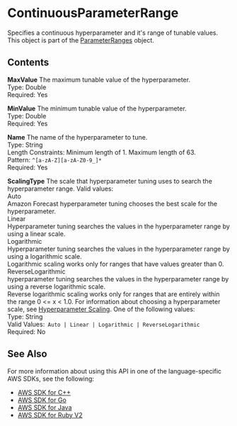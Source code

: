 # ContinuousParameterRange<a name="API_ContinuousParameterRange"></a>

Specifies a continuous hyperparameter and it's range of tunable values\. This object is part of the [ParameterRanges](API_ParameterRanges.md) object\.

## Contents<a name="API_ContinuousParameterRange_Contents"></a>

 **MaxValue**   <a name="forecast-Type-ContinuousParameterRange-MaxValue"></a>
The maximum tunable value of the hyperparameter\.  
Type: Double  
Required: Yes

 **MinValue**   <a name="forecast-Type-ContinuousParameterRange-MinValue"></a>
The minimum tunable value of the hyperparameter\.  
Type: Double  
Required: Yes

 **Name**   <a name="forecast-Type-ContinuousParameterRange-Name"></a>
The name of the hyperparameter to tune\.  
Type: String  
Length Constraints: Minimum length of 1\. Maximum length of 63\.  
Pattern: `^[a-zA-Z][a-zA-Z0-9_]*`   
Required: Yes

 **ScalingType**   <a name="forecast-Type-ContinuousParameterRange-ScalingType"></a>
The scale that hyperparameter tuning uses to search the hyperparameter range\. Valid values:    
Auto  
Amazon Forecast hyperparameter tuning chooses the best scale for the hyperparameter\.  
Linear  
Hyperparameter tuning searches the values in the hyperparameter range by using a linear scale\.  
Logarithmic  
Hyperparameter tuning searches the values in the hyperparameter range by using a logarithmic scale\.  
Logarithmic scaling works only for ranges that have values greater than 0\.  
ReverseLogarithmic  
hyperparameter tuning searches the values in the hyperparameter range by using a reverse logarithmic scale\.  
Reverse logarithmic scaling works only for ranges that are entirely within the range 0 <= x < 1\.0\.
For information about choosing a hyperparameter scale, see [Hyperparameter Scaling](http://docs.aws.amazon.com/sagemaker/latest/dg/automatic-model-tuning-define-ranges.html#scaling-type)\. One of the following values:  
Type: String  
Valid Values:` Auto | Linear | Logarithmic | ReverseLogarithmic`   
Required: No

## See Also<a name="API_ContinuousParameterRange_SeeAlso"></a>

For more information about using this API in one of the language\-specific AWS SDKs, see the following:
+  [AWS SDK for C\+\+](https://docs.aws.amazon.com/goto/SdkForCpp/forecast-2018-06-26/ContinuousParameterRange) 
+  [AWS SDK for Go](https://docs.aws.amazon.com/goto/SdkForGoV1/forecast-2018-06-26/ContinuousParameterRange) 
+  [AWS SDK for Java](https://docs.aws.amazon.com/goto/SdkForJava/forecast-2018-06-26/ContinuousParameterRange) 
+  [AWS SDK for Ruby V2](https://docs.aws.amazon.com/goto/SdkForRubyV2/forecast-2018-06-26/ContinuousParameterRange) 